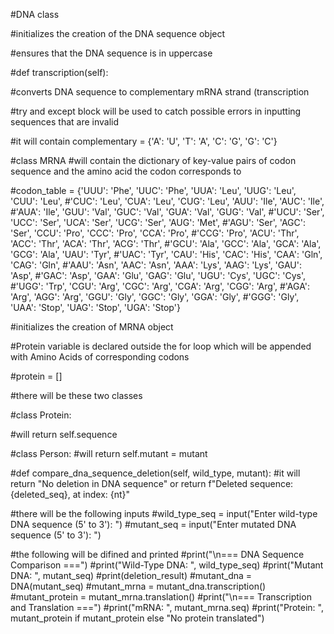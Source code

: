 #DNA class

#initializes the creation of the DNA sequence object

#ensures that the DNA sequence is in uppercase

#def transcription(self):

#converts DNA sequence to complementary mRNA strand (transcription

#try and except block will be used to catch possible errors in inputting sequences that are invalid

#it will contain complementary = {'A': 'U', 'T': 'A', 'C': 'G', 'G': 'C'}
        

#class MRNA
#will contain the dictionary of key-value pairs of codon sequence and the amino acid the codon corresponds to

#codon_table = {'UUU': 'Phe', 'UUC': 'Phe', 'UUA': 'Leu', 'UUG': 'Leu', 'CUU': 'Leu',
 #'CUC': 'Leu', 'CUA': 'Leu', 'CUG': 'Leu', 'AUU': 'Ile', 'AUC': 'Ile',
   #'AUA': 'Ile', 'GUU': 'Val', 'GUC': 'Val', 'GUA': 'Val', 'GUG': 'Val',
  #'UCU': 'Ser', 'UCC': 'Ser', 'UCA': 'Ser', 'UCG': 'Ser', 'AUG': 'Met',
   #'AGU': 'Ser', 'AGC': 'Ser', 'CCU': 'Pro', 'CCC': 'Pro', 'CCA': 'Pro',
   #'CCG': 'Pro', 'ACU': 'Thr', 'ACC': 'Thr', 'ACA': 'Thr', 'ACG': 'Thr',
 #'GCU': 'Ala', 'GCC': 'Ala', 'GCA': 'Ala', 'GCG': 'Ala', 'UAU': 'Tyr',
#'UAC': 'Tyr', 'CAU': 'His', 'CAC': 'His', 'CAA': 'Gln', 'CAG': 'Gln',
#'AAU': 'Asn', 'AAC': 'Asn', 'AAA': 'Lys', 'AAG': 'Lys', 'GAU': 'Asp',
#'GAC': 'Asp', 'GAA': 'Glu', 'GAG': 'Glu', 'UGU': 'Cys', 'UGC': 'Cys',
#'UGG': 'Trp', 'CGU': 'Arg', 'CGC': 'Arg', 'CGA': 'Arg', 'CGG': 'Arg',
#'AGA': 'Arg', 'AGG': 'Arg', 'GGU': 'Gly', 'GGC': 'Gly', 'GGA': 'Gly',
#'GGG': 'Gly', 'UAA': 'Stop', 'UAG': 'Stop', 'UGA': 'Stop'}

#initializes the creation of MRNA object

#Protein variable is declared outside the for loop which will be appended with Amino Acids of corresponding codons

#protein = []
       
              
#there will be these two classes 
 
#class Protein:

#will return self.sequence

#class Person:
#will return self.mutant = mutant
        
  #def compare_dna_sequence_deletion(self, wild_type, mutant):
#it will return "No deletion in DNA sequence"    or     return f"Deleted sequence: {deleted_seq}, at index: {nt}"

#there will be the following inputs 
#wild_type_seq = input("Enter wild-type DNA sequence (5' to 3'): ")
#mutant_seq = input("Enter mutated DNA sequence (5' to 3'): ")

#the following will be difined and printed 
#print("\n=== DNA Sequence Comparison ===")
#print("Wild-Type DNA: ", wild_type_seq)
#print("Mutant DNA:    ", mutant_seq)
#print(deletion_result)
#mutant_dna = DNA(mutant_seq)
#mutant_mrna = mutant_dna.transcription()
#mutant_protein = mutant_mrna.translation()
#print("\n=== Transcription and Translation ===")
#print("mRNA:          ", mutant_mrna.seq)
#print("Protein:       ", mutant_protein if mutant_protein else "No protein translated")

